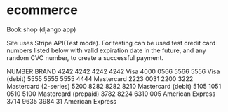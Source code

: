 # ecommerce
Book shop (django app)


Site uses Stripe API(Test mode). For testing can be used test credit card numbers listed below 
with valid expiration date in the future, and any random CVC number, to create a successful payment.

NUMBER	              BRAND
4242 4242 4242 4242	  Visa
4000 0566 5566 5556	  Visa (debit)
5555 5555 5555 4444	  Mastercard
2223 0031 2200 3222	  Mastercard (2-series)
5200 8282 8282 8210	  Mastercard (debit)
5105 1051 0510 5100	  Mastercard (prepaid)
3782 8224 6310 005	  American Express
3714 9635 3984 31	    American Express
